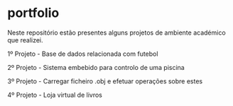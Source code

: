 # portfolio

Neste repositório estão presentes alguns projetos de ambiente académico que realizei.

1º Projeto - Base de dados relacionada com futebol

2º Projeto - Sistema embebido para controlo de uma piscina

3º Projeto - Carregar ficheiro .obj e efetuar operações sobre estes

4º Projeto - Loja virtual de livros
